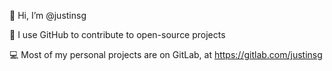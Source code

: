 👋 Hi, I’m @justinsg

🌱 I use GitHub to contribute to open-source projects 

💻 Most of my personal projects are on GitLab, at https://gitlab.com/justinsg

<!---
justinsg/justinsg is a ✨ special ✨ repository because its `README.md` (this file) appears on your GitHub profile.
You can click the Preview link to take a look at your changes.
--->
